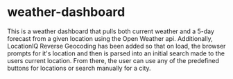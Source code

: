 # weather-dashboard

This is a weather dashboard that pulls both current weather and a 5-day forecast from a given location using the Open Weather api. Additionally, LocationIQ Reverse Geocoding has been added so that on load, the browser prompts for it's location and then is parsed into an initial search made to the users current location. From there, the user can use any of the predefined buttons for locations or search manually for a city.